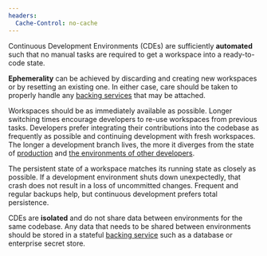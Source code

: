 ```yaml
---
headers:
  Cache-Control: no-cache
---
```


Continuous Development Environments (CDEs) are sufficiently **automated** such that no manual tasks are required to get a workspace into a ready-to-code state.

**Ephemerality** can be achieved by discarding and creating new workspaces or by resetting an existing one. In either case, care should be taken to properly handle any [backing services](backing-services) that may be attached.

Workspaces should be as immediately available as possible. Longer switching times encourage developers to re-use workspaces from previous tasks. Developers prefer integrating their contributions into the codebase as frequently as possible and continuing development with fresh workspaces. The longer a development branch lives, the more it diverges from the state of [production](dev-prod-parity) and [the environments of other developers](uniformity).

The persistent state of a workspace matches its running state as closely as possible. If a development environment shuts down unexpectedly, that crash does not result in a loss of uncommitted changes. Frequent and regular backups help, but continuous development prefers total persistence.

CDEs are **isolated** and do not share data between environments for the same codebase. Any data that needs to be shared between environments should be stored in a stateful [backing service](backing-services) such as a database or enterprise secret store.
